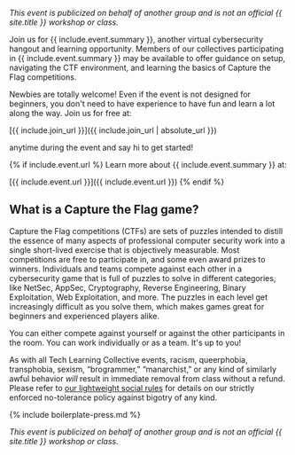 *This event is publicized on behalf of another group and is not an official {{ site.title }} workshop or class.*

Join us for {{ include.event.summary }}, another virtual cybersecurity hangout and learning opportunity. Members of our collectives participating in {{ include.event.summary }} may be available to offer guidance on setup, navigating the CTF environment, and learning the basics of Capture the Flag competitions.

Newbies are totally welcome! Even if the event is not designed for beginners, you don't need to have experience to have fun and learn a lot along the way. Join us for free at:

[{{ include.join_url }}]({{ include.join_url | absolute_url }})

anytime during the event and say hi to get started!

{% if include.event.url %}
Learn more about {{ include.event.summary }} at:

[{{ include.event.url }}]({{ include.event.url }})
{% endif %}

## What is a Capture the Flag game?

Capture the Flag competitions (CTFs) are sets of puzzles intended to distill the essence of many aspects of professional computer security work into a single short-lived exercise that is objectively measurable. Most competitions are free to participate in, and some even award prizes to winners. Individuals and teams compete against each other in a cybersecurity game that is full of puzzles to solve in different categories, like NetSec, AppSec, Cryptography, Reverse Engineering, Binary Exploitation, Web Exploitation, and more. The puzzles in each level get increasingly difficult as you solve them, which makes games great for beginners and experienced players alike.

You can either compete against yourself or against the other participants in the room. You can work individually or as a team. It's up to you!

As with all Tech Learning Collective events, racism, queerphobia, transphobia, sexism, &ldquo;brogrammer,&rdquo; &ldquo;manarchist,&rdquo; or any kind of similarly awful behavior *will* result in immediate removal from class without a refund. Please refer to [our lightweight social rules](https://github.com/AnarchoTechNYC/meta/wiki/Social-rules) for details on our strictly enforced no-tolerance policy against bigotry of any kind.

{% include boilerplate-press.md %}

*This event is publicized on behalf of another group and is not an official {{ site.title }} workshop or class.*
